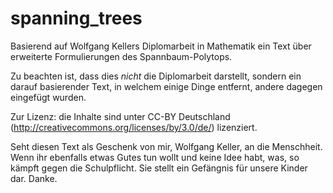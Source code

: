 spanning_trees
==============

Basierend auf Wolfgang Kellers Diplomarbeit in Mathematik ein Text über erweiterte Formulierungen des Spannbaum-Polytops.

Zu beachten ist, dass dies *nicht* die Diplomarbeit darstellt, sondern ein darauf basierender Text, in welchem einige Dinge entfernt, andere dagegen eingefügt wurden.

Zur Lizenz: die Inhalte sind unter CC-BY Deutschland (http://creativecommons.org/licenses/by/3.0/de/) lizenziert.

Seht diesen Text als Geschenk von mir, Wolfgang Keller, an die Menschheit. Wenn ihr ebenfalls etwas Gutes tun wollt und keine Idee habt, was, so kämpft gegen die Schulpflicht. Sie stellt ein Gefängnis für unsere Kinder dar. Danke.
